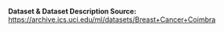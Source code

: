 **Dataset & Dataset Description Source:** https://archive.ics.uci.edu/ml/datasets/Breast+Cancer+Coimbra
